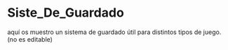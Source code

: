# Siste_De_Guardado
aquí os muestro un sistema de guardado útil para distintos tipos de juego. (no es editable)
